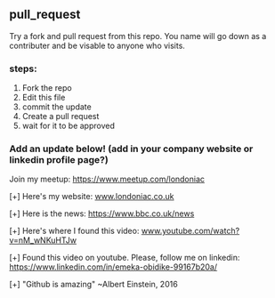 ## pull_request
Try a fork and pull request from this repo. You name will go down as a contributer and be visable to anyone who visits.

### steps:
1) Fork the repo
2) Edit this file
3) commit the update
4) Create a pull request
5) wait for it to be approved

### Add an update below! (add in your company website or linkedin profile page?)

Join my meetup: https://www.meetup.com/londoniac

[+] Here's my website: www.londoniac.co.uk

[+] Here is the news: https://www.bbc.co.uk/news

[+] Here's where I found this video: www.youtube.com/watch?v=nM_wNKuHTJw

[+] Found this video on youtube. Please, follow me on linkedin: https://www.linkedin.com/in/emeka-obidike-99167b20a/

[+] "Github is amazing" ~Albert Einstein, 2016
